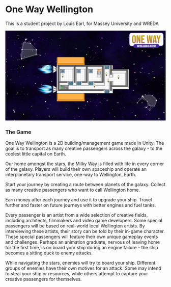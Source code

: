 # One Way Wellington
This is a student project by Louis Earl, for Massey University and WREDA 

![alt text][logo]

[logo]: https://github.com/louieearl/one-way-wellington/blob/master/oww-promo.PNG "OWW Promo Image"

### The Game
One Way Wellington is a 2D building/management game made in Unity. The goal is to transport as many creative passengers across the galaxy - to the coolest little capital on Earth.

Our home amongst the stars, the Milky Way is filled with life in every corner of the galaxy. Players will build their own spaceship and operate an interplanetary transport service, one-way to Wellington, Earth.

Start your journey by creating a route between planets of the galaxy. Collect as many creative passengers who want to call Wellington home.

Earn money after each journey and use it to upgrade your ship. Travel further and faster on future journeys with better engines and fuel tanks.

Every passenger is an artist from a wide selection of creative fields, including architects, filmmakers and video game developers. Some special passengers will be based on real-world local Wellington artists. By interviewing these artists, their story can be told by their in-game character. These special passengers will feature their own unique gameplay events and challenges. Perhaps an animation graduate, nervous of leaving home for the first time, is on board your ship during an engine failure – the ship becomes a sitting duck to enemy attacks.

While navigating the stars, enemies will try to board your ship. Different groups of enemies have their own motives for an attack. Some may intend to steal your ship or resources, while others attempt to capture your creative passengers for themselves. 